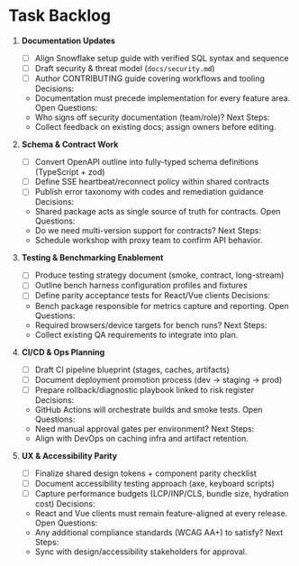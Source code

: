 # Task Backlog

1. **Documentation Updates**
   - [ ] Align Snowflake setup guide with verified SQL syntax and sequence
   - [ ] Draft security & threat model (`docs/security.md`)
   - [ ] Author CONTRIBUTING guide covering workflows and tooling
   Decisions:
   - Documentation must precede implementation for every feature area.
   Open Questions:
   - Who signs off security documentation (team/role)?
   Next Steps:
   - Collect feedback on existing docs; assign owners before editing.

2. **Schema & Contract Work**
   - [ ] Convert OpenAPI outline into fully-typed schema definitions (TypeScript + zod)
   - [ ] Define SSE heartbeat/reconnect policy within shared contracts
   - [ ] Publish error taxonomy with codes and remediation guidance
   Decisions:
   - Shared package acts as single source of truth for contracts.
   Open Questions:
   - Do we need multi-version support for contracts?
   Next Steps:
   - Schedule workshop with proxy team to confirm API behavior.

3. **Testing & Benchmarking Enablement**
   - [ ] Produce testing strategy document (smoke, contract, long-stream)
   - [ ] Outline bench harness configuration profiles and fixtures
   - [ ] Define parity acceptance tests for React/Vue clients
   Decisions:
   - Bench package responsible for metrics capture and reporting.
   Open Questions:
   - Required browsers/device targets for bench runs?
   Next Steps:
   - Collect existing QA requirements to integrate into plan.

4. **CI/CD & Ops Planning**
   - [ ] Draft CI pipeline blueprint (stages, caches, artifacts)
   - [ ] Document deployment promotion process (dev → staging → prod)
   - [ ] Prepare rollback/diagnostic playbook linked to risk register
   Decisions:
   - GitHub Actions will orchestrate builds and smoke tests.
   Open Questions:
   - Need manual approval gates per environment?
   Next Steps:
   - Align with DevOps on caching infra and artifact retention.

5. **UX & Accessibility Parity**
   - [ ] Finalize shared design tokens + component parity checklist
   - [ ] Document accessibility testing approach (axe, keyboard scripts)
   - [ ] Capture performance budgets (LCP/INP/CLS, bundle size, hydration cost)
   Decisions:
   - React and Vue clients must remain feature-aligned at every release.
   Open Questions:
   - Any additional compliance standards (WCAG AA+) to satisfy?
   Next Steps:
   - Sync with design/accessibility stakeholders for approval.
